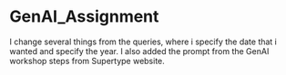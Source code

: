 # GenAI_Assignment
I change several things from the queries, where i specify the date that i wanted and specify the year. I also added the prompt from the GenAI workshop steps from Supertype website. 
